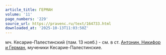 ```yaml
---
article_title: ГЕРМАН
volume: '11'
page_numbers: '229'
source_url: https://pravenc.ru/text/164733.html
downloaded_at: '2025-10-13T11:03:50Z'
---
```


мч. Кесарие-Палестинский (пам. 13 нояб.) - см. в ст. [Антонин, Никифор и Герман](<https://pravenc.ru/text/Антонин  Никифор и Герман.html>), мученики Кесарие-Палестинские.
